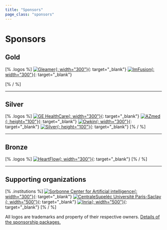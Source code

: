 ```yaml
---
title: "Sponsors"
page_class: "sponsors"
---
```

# Sponsors

## <span class="gold">Gold</span>
[% .logos %]
[![Gleamer](/images/sponsors/gleamer.png){: width="300"}](https://www.gleamer.ai/){: target="_blank"}
[![ImFusion](/images/sponsors/imfusion.png){: width="300"}](https://www.imfusion.com/){: target="_blank"}
<!-- [![Siemens Healthineers](/images/sponsors/siemens_healthineers.png){: width="300"}](https://www.siemens-healthineers.com/){: target="_blank"} -->
[% / %]

---

## <span class="silver">Silver</span>
[% .logos %]
[![GE HealthCare](/images/sponsors/ge_healthcare.png){: width="300"}](https://www.gehealthcare.fr/){: target="_blank"}
[![AZmed](/images/sponsors/azmed.png){: height="100"}](https://azmed.co/){: target="_blank"}
[![Owkin](/images/sponsors/owkin.png){: width="300"}](https://www.owkin.com/){: target="_blank"}
[![Silver](/images/sponsors/impact.png){: height="100"}](https://www.u-bordeaux.fr/recherche/ambition-scientifique/reseaux-de-recherche-impulsion/IMPACT){: target="_blank"}
[% / %]

---

## <span class="bronze">Bronze</span>
[% .logos %]
[![HeartFlow](/images/sponsors/heartflow.png){: width="300"}](https://www.heartflow.com/){: target="_blank"}
[% / %]

---

## Supporting organizations
[% .institutions %]
[![Sorbonne Center for Artificial intelligence](/assets/logos/scai.svg){: width="300"}](https://scai.sorbonne-universite.fr){: target="_blank"}
[![CentraleSupeléc Université Paris-Saclay](/assets/logos/centrale.png){: width="500"}](https://www.centralesupelec.fr/){: target="_blank"}
[![Inria](/assets/logos/inria.png){: width="500"}](https://www.inria.fr/en){: target="_blank"}
[% / %]


<p class="small">
    All logos are trademarks and property of their respective owners. <a href="/sponsorship-packages.html">Details of the sponsorship packages.</a>
</p>